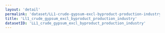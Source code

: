 ```yaml
---
layout: 'detail'
permalink: 'dataset/LL1-crude-gypsum-excl-byproduct-production-industry'
title: 'Ll1_crude_gypsum_excl_byproduct_production_industry'
datasetID: 'LL1_crude_gypsum_excl_byproduct_production_industry'
---
```

